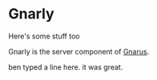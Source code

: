 Gnarly
======

Here's some stuff too

Gnarly is the server component of [Gnarus][gnarus].

ben typed a line here. it was great.

[gnarus]:http://gnar.us
